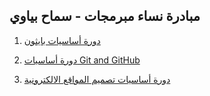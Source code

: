## مبادرة نساء مبرمجات - سماح بياوي

1. [دورة أساسيات بايثون](https://www.udemy.com/introduction-to-python)

2. [دورة أساسيات Git and GitHub](https://www.udemy.com/introduction-to-git-and-github)

3. [دورة أساسيات تصميم المواقع الالكترونية](https://www.udemy.com/html-css-javascript-arabic)





‎
